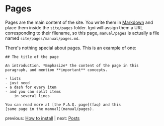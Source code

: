 # Pages

Pages are the main content of the site. You write them in [Markdown](http://daring-firebal.net/projects/markdown) and place them inside the `site/pages` folder. Igni will assign them a URL corresponding to their filename, so this page, `manual/pages` is actually a file named `site/pages/manual/pages.md`.

There's nothing special about pages. This is an example of one:

~~~~
## The title of the page

An introduction. *Emphasize* the content of the page in this 
paragraph, and mention **important** concepts.

- lists
- just need
- a dash for every item
- and you can split items
    in several lines

You can read more at [the F.A.Q. page](faq) and this 
[same page in the manual](manual/pages).
~~~~

previous: [How to install](manual/how-to-install) | next: [Posts](manual/posts)

